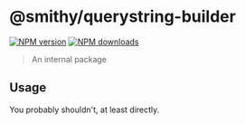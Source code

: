 # @smithy/querystring-builder

[![NPM version](https://img.shields.io/npm/v/@smithy/querystring-builder/latest.svg)](https://www.npmjs.com/package/@smithy/querystring-builder)
[![NPM downloads](https://img.shields.io/npm/dm/@smithy/querystring-builder.svg)](https://www.npmjs.com/package/@smithy/querystring-builder)

> An internal package

## Usage

You probably shouldn't, at least directly.
